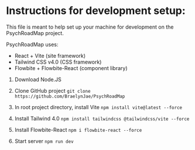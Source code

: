# Instructions for development setup:

This file is meant to help set up your machine for development on the PsychRoadMap project. 

PsychRoadMap uses: 
- React + Vite			(site framework)
- Tailwind CSS v4.0		(CSS framework)
- Flowbite + Flowbite-React	(component library)


1. Download Node.JS

2. Clone GitHub project
	`git clone https://github.com/BraelynJae/PsychRoadMap`

3. In root project directory, install Vite
	`npm install vite@latest --force`

3. Install Tailwind 4.0
	`npm install tailwindcss @tailwindcss/vite --force` 

4. Install Flowbite-React
	`npm i flowbite-react --force`

5. Start server
	`npm run dev`